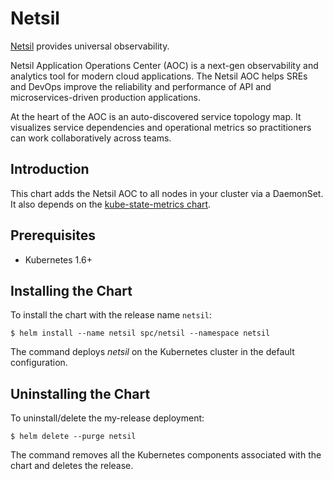 # Netsil

[Netsil](https://netsil.com/) provides universal observability.

Netsil Application Operations Center (AOC) is a next-gen observability and analytics tool for modern cloud applications. The Netsil AOC helps SREs and DevOps improve the reliability and performance of API and microservices-driven production applications.

At the heart of the AOC is an auto-discovered service topology map. It visualizes service dependencies and operational metrics so practitioners can work collaboratively across teams.

## Introduction

This chart adds the Netsil AOC to all nodes in your cluster via a DaemonSet. It also depends on the [kube-state-metrics chart](https://github.com/kubernetes/charts/tree/master/stable/kube-state-metrics).

## Prerequisites

- Kubernetes 1.6+

## Installing the Chart

To install the chart with the release name `netsil`:

```console
$ helm install --name netsil spc/netsil --namespace netsil
```

The command deploys _netsil_ on the Kubernetes cluster in the default configuration.

## Uninstalling the Chart

To uninstall/delete the my-release deployment:

```console
$ helm delete --purge netsil
```

The command removes all the Kubernetes components associated with the chart and deletes the release.
